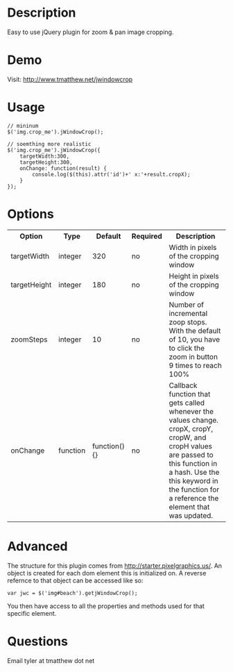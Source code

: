 Description
===========
Easy to use jQuery plugin for zoom & pan image cropping.

Demo
====
Visit: http://www.tmatthew.net/jwindowcrop

Usage
=====
	// mininum
	$('img.crop_me').jWindowCrop();

	// soemthing more realistic
	$('img.crop_me').jWindowCrop({
		targetWidth:300,
		targetHeight:300,
		onChange: function(result) {
			console.log($(this).attr('id')+' x:'+result.cropX);
		}
	});

Options
=======
<table>
	<tr>
		<th>Option</th>
		<th>Type</th>
		<th>Default</th>
		<th>Required</th>
		<th>Description</th>
	</tr>
	<tr>
		<td>targetWidth</td>
		<td>integer</td>
		<td>320</td>
		<td>no</td>
		<td>Width in pixels of the cropping window</td>
	</tr>
	<tr>
		<td>targetHeight</td>
		<td>integer</td>
		<td>180</td>
		<td>no</td>
		<td>Height in pixels of the cropping window</td>
	</tr>
	<tr>
		<td>zoomSteps</td>
		<td>integer</td>
		<td>10</td>
		<td>no</td>
		<td>Number of incremental zoop stops. With the default of 10, you have to click the zoom in button 9 times to reach 100%</td>
	</tr>
	<tr>
		<td>onChange</td>
		<td>function</td>
		<td>function(){}</td>
		<td>no</td>
		<td>Callback function that gets called whenever the values change. cropX, cropY, cropW, and cropH values are passed to this function in a hash. Use the this keyword in the function for a reference the element that was updated.</td>
	</tr>
<table>

Advanced
========
The structure for this plugin comes from http://starter.pixelgraphics.us/. An object is created for each dom element this is initialized on. A reverse refernce to that object can be accessed like so:

	var jwc = $('img#beach').getjWindowCrop();

You then have access to all the properties and methods used for that specific element.

Questions
=========
Email tyler at tmatthew dot net